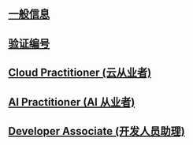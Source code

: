 ## [一般信息](https://aws.amazon.com/certification/policies/general-information/)

## [验证编号](https://cp.certmetrics.com/amazon/en/public/verify/credential)

## [Cloud Practitioner (云从业者)](./CloudPractitioner/CloudPractitioner.md)

## [AI Practitioner (AI 从业者)](./AIPractitioner/AIPractitioner.md)

## [Developer Associate (开发人员助理)](./DeveloperAssociate/DeveloperAssociate.md)